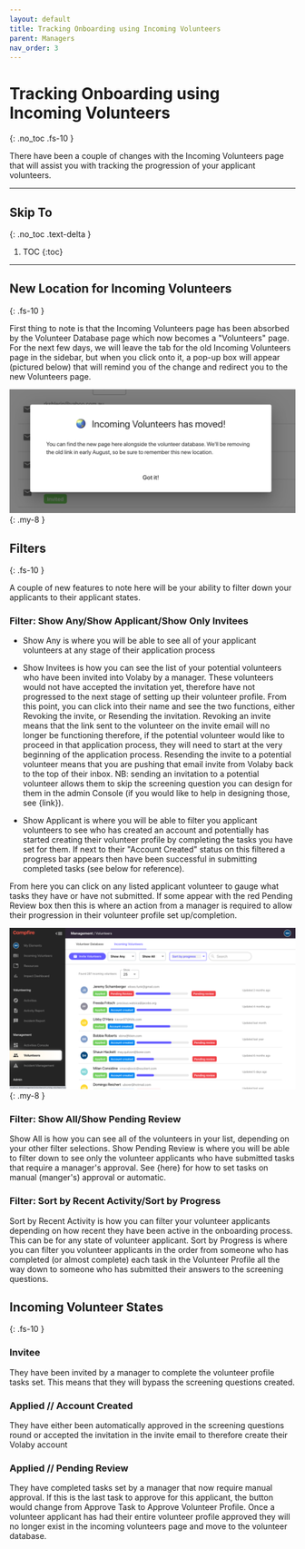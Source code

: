 ```yaml
---
layout: default
title: Tracking Onboarding using Incoming Volunteers
parent: Managers
nav_order: 3
---
```


# Tracking Onboarding using Incoming Volunteers
{: .no_toc .fs-10 }

There have been a couple of changes with the Incoming Volunteers page that will assist you with tracking the progression of your applicant volunteers.

---

## Skip To
{: .no_toc .text-delta }

1. TOC
{:toc}

---

## New Location for Incoming Volunteers
{: .fs-10 }

First thing to note is that the Incoming Volunteers page has been absorbed by the Volunteer Database page which now becomes a "Volunteers" page. For the next few days, we will leave the tab for the old Incoming Volunteers page in the sidebar, but when you click onto it, a pop-up box will appear (pictured below) that will remind you of the change and redirect you to the new Volunteers page.

![Incoming volunteers redirect dialog](./assets/incoming-volunteers/redirect-dialog.png){: .my-8 }

## Filters
{: .fs-10 }

A couple of new features to note here will be your ability to filter down your applicants to their applicant states.

### Filter: Show Any/Show Applicant/Show Only Invitees

- Show Any is where you will be able to see all of your applicant volunteers at any stage of their application process

- Show Invitees is how you can see the list of your potential volunteers who have been invited into Volaby by a manager. These volunteers would not have accepted the invitation yet, therefore have not progressed to the next stage of setting up their volunteer profile. From this point, you can click into their name and see the two functions, either Revoking the invite, or Resending the invitation.
  Revoking an invite means that the link sent to the volunteer on the invite email will no longer be functioning therefore, if the potential volunteer would like to proceed in that application process, they will need to start at the very beginning of the application process.
  Resending the invite to a potential volunteer means that you are pushing that email invite from Volaby back to the top of their inbox.
  NB: sending an invitation to a potential volunteer allows them to skip the screening question you can design for them in the admin Console (if you would like to help in designing those, see {link}).

- Show Applicant is where you will be able to filter you applicant volunteers to see who has created an account and potentially has started creating their volunteer profile by completing the tasks you have set for them. If next to their "Account Created" status on this filtered a progress bar appears then have been successful in submitting completed tasks (see below for reference).

From here you can click on any listed applicant volunteer to gauge what tasks they have or have not submitted. If some appear with the red Pending Review box then this is where an action from a manager is required to allow their progression in their volunteer profile set up/completion.

![Incoming volunteers overview, with filters and multiple volunteers shown](./assets/incoming-volunteers/incoming-volunteers-overview.png){: .my-8 }

### Filter: Show All/Show Pending Review

Show All is how you can see all of the volunteers in your list, depending on your other filter selections.
Show Pending Review is where you will be able to filter down to see only the volunteer applicants who have submitted tasks that require a manager's approval. See {here} for how to set tasks on manual (manger's) approval or automatic.

### Filter: Sort by Recent Activity/Sort by Progress

Sort by Recent Activity is how you can filter your volunteer applicants depending on how recent they have been active in the onboarding process. This can be for any state of volunteer applicant.
Sort by Progress is where you can filter you volunteer applicants in the order from someone who has completed (or almost complete) each task in the Volunteer Profile all the way down to someone who has submitted their answers to the screening questions.

## Incoming Volunteer States
{: .fs-10 }

### Invitee

They have been invited by a manager to complete the volunteer profile tasks set. This means that they will bypass the screening questions created.

### Applied // Account Created

They have either been automatically approved in the screening questions round or accepted the invitation in the invite email to therefore create their Volaby account

### Applied // Pending Review

They have completed tasks set by a manager that now require manual approval. If this is the last task to approve for this applicant, the button would change from Approve Task to Approve Volunteer Profile. Once a volunteer applicant has had their entire volunteer profile approved they will no longer exist in the incoming volunteers page and move to the volunteer database.
